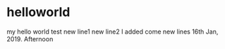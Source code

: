 # helloworld
my hello world test
new line1
new line2
I added come new lines
16th Jan, 2019. Afternoon
